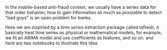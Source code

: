 In the mobile-based anti-fraud context, we usually have a series data for that order behavior, how to gain information as much as possiable to detect "bad guys" is an open problem for banks. 

Here we are inspiried by a time series extraction package called tsfresh, it basically treat time series as physical or mathematical models, for example, we fit an ARIMA model and use coefficients as features, and so on. and here are two notebooks to illustrate this idea.
